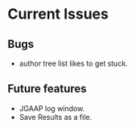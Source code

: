 # Current Issues

## Bugs

- author tree list likes to get stuck.

## Future features

- JGAAP log window.
- Save Results as a file.
